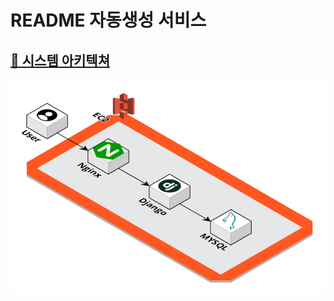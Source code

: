 # README 자동생성 서비스









## [🔨 시스템 아키텍쳐](https://github.com/spoon-chopchop/poppop-readme#-시스템-아키텍쳐)

![image-20231105225431997](img/image-20231105225431997.png)